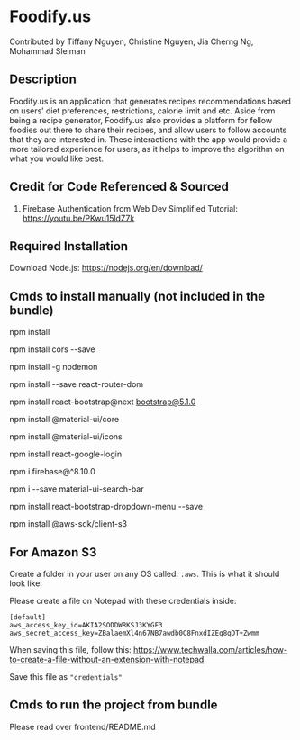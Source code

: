 # Foodify.us
Contributed by Tiffany Nguyen, Christine Nguyen, Jia Cherng Ng, Mohammad Sleiman

## Description
Foodify.us is an application that generates recipes recommendations based on users’ diet preferences, restrictions, calorie limit and etc.  Aside from being a recipe generator, Foodify.us also provides a platform for fellow foodies out there to share their recipes, and allow users to follow accounts that they are interested in. These interactions with the app would provide a more tailored experience for users, as it helps to improve the algorithm on what you would like best.

## Credit for Code Referenced & Sourced
1. Firebase Authentication from Web Dev Simplified Tutorial: https://youtu.be/PKwu15ldZ7k

## Required Installation
Download Node.js: https://nodejs.org/en/download/

## Cmds to install manually (not included in the bundle)
npm install

npm install cors --save

npm install -g nodemon

npm install --save react-router-dom

npm install react-bootstrap@next bootstrap@5.1.0

npm install @material-ui/core

npm install @material-ui/icons

npm install react-google-login

npm i firebase@^8.10.0

npm i --save material-ui-search-bar

npm install react-bootstrap-dropdown-menu --save

npm install @aws-sdk/client-s3


## For Amazon S3
Create a folder in your user on any OS called: `.aws`. This is what it should look like:


Please create a file on Notepad with these credentials inside:
```
[default]
aws_access_key_id=AKIA2SODDWRKSJ3KYGF3
aws_secret_access_key=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
```
When saving this file, follow this: https://www.techwalla.com/articles/how-to-create-a-file-without-an-extension-with-notepad

Save this file as `"credentials"`

## Cmds to run the project from bundle
Please read over frontend/README.md
